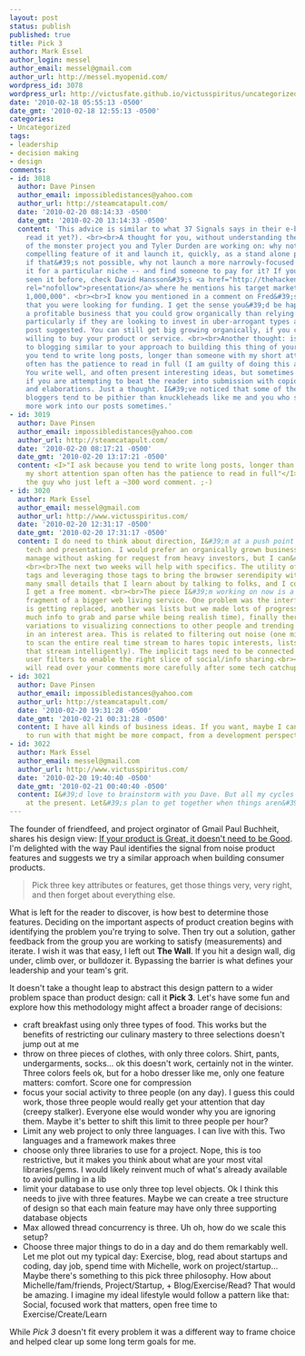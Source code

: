 ```yaml
---
layout: post
status: publish
published: true
title: Pick 3
author: Mark Essel
author_login: messel
author_email: messel@gmail.com
author_url: http://messel.myopenid.com/
wordpress_id: 3078
wordpress_url: http://victusfate.github.io/victusspiritus/uncategorized/2010/02/18/pick-3/
date: '2010-02-18 05:55:13 -0500'
date_gmt: '2010-02-18 12:55:13 -0500'
categories:
- Uncategorized
tags:
- leadership
- decision making
- design
comments:
- id: 3018
  author: Dave Pinsen
  author_email: impossibledistances@yahoo.com
  author_url: http://steamcatapult.com/
  date: '2010-02-20 08:14:33 -0500'
  date_gmt: '2010-02-20 13:14:33 -0500'
  content: 'This advice is similar to what 37 Signals says in their e-book (have you
    read it yet?). <br><br>A thought for you, without understanding the full scope
    of the monster project you and Tyler Durden are working on: why not pick the most
    compelling feature of it and launch it, quickly, as a stand alone product? Or,
    if that&#39;s not possible, why not launch a more narrowly-focused version of
    it for a particular niche -- and find someone to pay for it? If you haven&#39;t
    seen it before, check David Hansson&#39;s <a href="http://thehackensack.blogspot.com/2009/09/secret-to-making-money-online.html"
    rel="nofollow">presentation</a> where he mentions his target market -- "the Fortune
    1,000,000". <br><br>I know you mentioned in a comment on Fred&#39;s blog Friday
    that you were looking for funding. I get the sense you&#39;d be happier owning
    a profitable business that you could grow organically than relying on VC money,
    particularly if they are looking to invest in uber-arrogant types as Fred&#39;s
    post suggested. You can still get big growing organically, if you can find businesses
    willing to buy your product or service. <br><br>Another thought: is your approach
    to blogging similar to your approach to building this thing of yours? I ask because
    you tend to write long posts, longer than someone with my short attention span
    often has the patience to read in full (I am guilty of doing this also sometimes).
    You write well, and often present interesting ideas, but sometimes it&#39;s as
    if you are attempting to beat the reader into submission with copious examples
    and elaborations. Just a thought. I&#39;ve noticed that some of the most widely-read
    bloggers tend to be pithier than knuckleheads like me and you who seem to put
    more work into our posts sometimes.'
- id: 3019
  author: Dave Pinsen
  author_email: impossibledistances@yahoo.com
  author_url: http://steamcatapult.com/
  date: '2010-02-20 08:17:21 -0500'
  date_gmt: '2010-02-20 13:17:21 -0500'
  content: <I>"I ask because you tend to write long posts, longer than someone with
    my short attention span often has the patience to read in full"</I><br><br>Says
    the guy who just left a ~300 word comment. ;-)
- id: 3020
  author: Mark Essel
  author_email: messel@gmail.com
  author_url: http://www.victusspiritus.com/
  date: '2010-02-20 12:31:17 -0500'
  date_gmt: '2010-02-20 17:31:17 -0500'
  content: I do need to think about direction, I&#39;m at a push point in the design,
    tech and presentation. I would prefer an organically grown business that I can
    manage without asking for request from heavy investors, but I can&#39;t wait forever.
    <br><br>The next two weeks will help with specifics. The utility of social semantic
    tags and leveraging those tags to bring the browser serendipity with hints has
    many small details that I learn about by talking to folks, and I code whenever
    I get a free moment. <br><br>The piece I&#39;m working on now is a very small
    fragment of a bigger web living service. One problem was the interface, the cloud
    is getting replaced, another was lists but we made lots of progress there (optimization,how
    much info to grab and parse while being realish time), finally there are many
    variations to visualizing connections to other people and trending information
    in an interest area. This is related to filtering out noise (one mistake was trying
    to scan the entire real time stream to hares topic interests, lists allow narowing
    that stream intelligently). The implicit tags need to be connected with explicit
    user filters to enable the right slice of social/info sharing.<br><br>Gotta run,
    will read over your comments more carefully after some tech catchup.
- id: 3021
  author: Dave Pinsen
  author_email: impossibledistances@yahoo.com
  author_url: http://steamcatapult.com/
  date: '2010-02-20 19:31:28 -0500'
  date_gmt: '2010-02-21 00:31:28 -0500'
  content: I have all kinds of business ideas. If you want, maybe I can give you one
    to run with that might be more compact, from a development perspective.
- id: 3022
  author: Mark Essel
  author_email: messel@gmail.com
  author_url: http://www.victusspiritus.com/
  date: '2010-02-20 19:40:40 -0500'
  date_gmt: '2010-02-21 00:40:40 -0500'
  content: I&#39;d love to brainstorm with you Dave. But all my cycles are eaten up
    at the present. Let&#39;s plan to get together when things aren&#39;t as hectic.
---
```

<p>The founder of friendfeed, and project orginator of Gmail Paul Buchheit, shares his design view: <a HREF="http://paulbuchheit.blogspot.com/2010/02/if-your-product-is-great-it-doesnt-need.html">If your product is Great, it doesn't need to be Good</a>. I'm delighted with the way Paul identifies the signal from noise product features and suggests we try a similar approach when building consumer products.</p>
<blockquote><p>
Pick three key attributes or features, get those things very, very right, and then forget about everything else.
</p></blockquote>
<p>What is left for the reader to discover, is how best to determine those features. Deciding on the important aspects of product creation begins with identifying the problem you're trying to solve. Then try out a solution, gather feedback from the group you are working to satisfy (measurements) and iterate. I wish it was that easy, I left out <strong>The Wall</strong>. If you hit a design wall, dig under, climb over, or bulldozer it. Bypassing the barrier is what defines your leadership and your team's grit.</p>
<p>It doesn't take a thought leap to abstract this design pattern to a wider problem space than product design: call it <strong>Pick 3</strong>. Let's have some fun and explore how this methodology might affect a broader range of decisions:</p>
<ul>
<li>craft breakfast using only three types of food. This works but the benefits of restricting our culinary mastery to three selections doesn't jump out at me</li>
<li>throw on three pieces of clothes, with only three colors. Shirt, pants, undergarments, socks... ok this doesn't work, certainly not in the winter. Three colors feels ok, but for a hobo dresser like me, only one feature matters: comfort. Score one for compression</li>
<li>focus your social activity to three people (on any day). I guess this could work, those three people would really get your attention that day (creepy stalker). Everyone else would wonder why you are ignoring them. Maybe it's better to shift this limit to three people per hour?</li>
<li>Limit any web project to only three languages. I can live with this. Two languages and a framework makes three</li>
<li>choose only three libraries to use for a project. Nope, this is too restrictive, but it makes you think about what are your most vital libraries/gems. I would likely reinvent much of what's already available to avoid pulling in a lib</li>
<li>limit your database to use only three top level objects. Ok I think this needs to jive with three features. Maybe we can create a tree structure of design so that each main feature may have only three supporting database objects</li>
<li>Max allowed thread concurrency is three. Uh oh, how do we scale this setup?</li>
<li>Choose three major things to do in a day and do them remarkably well. Let me plot out my typical day: Exercise, blog, read about startups and coding, day job, spend time with Michelle, work on project/startup... Maybe there's something to this pick three philosophy. How about Michelle/fam/friends, Project/Startup, + Blog/Exercise/Read? That would be amazing. I imagine my ideal lifestyle would follow a pattern like that: Social, focused work that matters, open free time to Exercise/Create/Learn
</ul>
<p>While <i>Pick 3</I> doesn't fit every problem it was a different way to frame choice and helped clear up some long term goals for me.</p>
